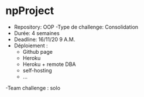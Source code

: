 # npProject


- Repository: OOP
-Type de challenge: Consolidation
- Durée: 4 semaines
- Deadline: 16/11/20 9 A.M.
- Déploiement :
    - Github page
    - Heroku
    - Heroku + remote DBA
    - self-hosting
    - ...
    
-Team challenge : solo
